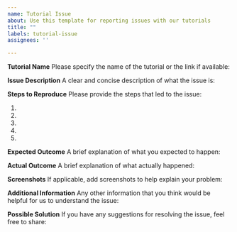 ```yaml
---
name: Tutorial Issue
about: Use this template for reporting issues with our tutorials
title: ""
labels: tutorial-issue
assignees: ''

---
```


**Tutorial Name**
Please specify the name of the tutorial or the link if available:

**Issue Description**
A clear and concise description of what the issue is:

**Steps to Reproduce**
Please provide the steps that led to the issue:

1.
2.
3.
4.
5.

**Expected Outcome**
A brief explanation of what you expected to happen:

**Actual Outcome**
A brief explanation of what actually happened:

**Screenshots**
If applicable, add screenshots to help explain your problem:

**Additional Information**
Any other information that you think would be helpful for us to understand the issue:

**Possible Solution**
If you have any suggestions for resolving the issue, feel free to share:

